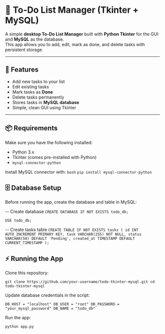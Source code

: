 # 📝 To-Do List Manager (Tkinter + MySQL)

A simple **desktop To-Do List Manager** built with **Python Tkinter** for the GUI and **MySQL** as the database.  
This app allows you to add, edit, mark as done, and delete tasks with persistent storage.

---

## 🚀 Features
- Add new tasks to your list
- Edit existing tasks
- Mark tasks as **Done**
- Delete tasks permanently
- Stores tasks in **MySQL database**
- Simple, clean GUI using Tkinter

---

## 📦 Requirements
Make sure you have the following installed:

- Python 3.x  
- Tkinter (comes pre-installed with Python)  
- `mysql-connector-python`  

Install MySQL connector with:
`bash`
`pip install mysql-connector-python`

## 🗄️ Database Setup

Before running the app, create the database and table in MySQL:

-- Create database
`CREATE DATABASE IF NOT EXISTS todo_db;`

`USE todo_db;`

-- Create tasks table
`CREATE TABLE IF NOT EXISTS tasks (
    id INT AUTO_INCREMENT PRIMARY KEY,
    task VARCHAR(255) NOT NULL,
    status VARCHAR(50) DEFAULT 'Pending',
    created_at TIMESTAMP DEFAULT CURRENT_TIMESTAMP
);`

## ⚡ Running the App

Clone this repository:

`git clone https://github.com/your-username/todo-tkinter-mysql.git
cd todo-tkinter-mysql`


Update database credentials in the script:

`DB_HOST = "localhost"
DB_USER = "root"
DB_PASSWORD = "your_mysql_password"
DB_NAME = "todo_db"`


Run the app:

`python app.py`






